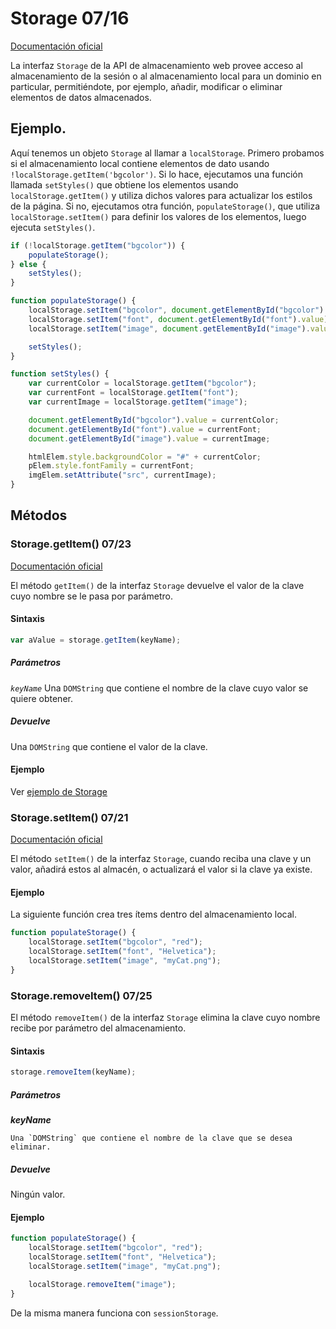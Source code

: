 # Storage 07/16


[Documentación oficial](https://developer.mozilla.org/es/docs/Web/API/Storage)

La interfaz `Storage` de la API de almacenamiento web provee acceso al almacenamiento de la sesión o al almacenamiento local para un dominio en particular, permitiéndote, por ejemplo, añadir, modificar o eliminar elementos de datos almacenados.


<div id = "EjemploStorage"></div>

## Ejemplo.


Aquí tenemos un objeto `Storage` al llamar a `localStorage`. Primero probamos si el almacenamiento local contiene elementos de dato usando `!localStorage.getItem('bgcolor')`. Si lo hace, ejecutamos una función llamada `setStyles()` que obtiene los elementos usando `localStorage.getItem()` y utiliza dichos valores para actualizar los estilos de la página. Si no, ejecutamos otra función, `populateStorage()`, que utiliza `localStorage.setItem()` para definir los valores de los elementos, luego ejecuta `setStyles()`.

```js
if (!localStorage.getItem("bgcolor")) {
    populateStorage();
} else {
    setStyles();
}

function populateStorage() {
    localStorage.setItem("bgcolor", document.getElementById("bgcolor").value);
    localStorage.setItem("font", document.getElementById("font").value);
    localStorage.setItem("image", document.getElementById("image").value);

    setStyles();
}

function setStyles() {
    var currentColor = localStorage.getItem("bgcolor");
    var currentFont = localStorage.getItem("font");
    var currentImage = localStorage.getItem("image");

    document.getElementById("bgcolor").value = currentColor;
    document.getElementById("font").value = currentFont;
    document.getElementById("image").value = currentImage;

    htmlElem.style.backgroundColor = "#" + currentColor;
    pElem.style.fontFamily = currentFont;
    imgElem.setAttribute("src", currentImage);
}
```


## Métodos


### Storage.getItem() 07/23


[Documentación oficial](https://developer.mozilla.org/es/docs/Web/API/Storage/getItem)

El método `getItem()` de la interfaz `Storage` devuelve el valor de la clave cuyo nombre se le pasa por parámetro.


#### Sintaxis


```js
var aValue = storage.getItem(keyName);
```


##### Parámetros


*`keyName`*
    Una `DOMString` que contiene el nombre de la clave cuyo valor se quiere obtener.


##### Devuelve


Una `DOMString` que contiene el valor de la clave.


#### Ejemplo


Ver [ejemplo de Storage](#EjemploStorage)


### Storage.setItem() 07/21


[Documentación oficial](https://developer.mozilla.org/es/docs/Web/API/Storage/setItem)

El método `setItem()` de la interfaz `Storage`, cuando reciba una clave y un valor, añadirá estos al almacén, o actualizará el valor si la clave ya existe.


#### Ejemplo


La siguiente función crea tres ítems dentro del almacenamiento local.

```js
function populateStorage() {
    localStorage.setItem("bgcolor", "red");
    localStorage.setItem("font", "Helvetica");
    localStorage.setItem("image", "myCat.png");
}
```


### Storage.removeItem() 07/25


El método `removeItem()` de la interfaz `Storage` elimina la clave cuyo nombre recibe por parámetro del almacenamiento.


#### Sintaxis


```js
storage.removeItem(keyName);
```


##### Parámetros


***keyName***

    Una `DOMString` que contiene el nombre de la clave que se desea eliminar.


##### Devuelve


Ningún valor.


#### Ejemplo


```js
function populateStorage() {
    localStorage.setItem("bgcolor", "red");
    localStorage.setItem("font", "Helvetica");
    localStorage.setItem("image", "myCat.png");

    localStorage.removeItem("image");
}
```

De la misma manera funciona con `sessionStorage`.